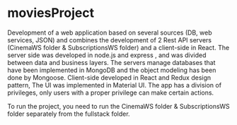 # moviesProject

Development of a web application based on several sources (DB, web services, JSON) and combines the development of 2 Rest API servers (CinemaWS folder & SubscriptionsWS folder)
and a client-side in React.
The server side was developed in node.js and express , and was divided between data and business layers.
The servers manage databases that have been implemented in MongoDB and the object modeling has been done by Mongoose.
Client-side developed in React and Redux design pattern, The UI was implemented in Material UI.
The app has a division of privileges, only users with a proper privilege can make certain actions.

To run the project, you need to run the CinemaWS folder & SubscriptionsWS folder separately from the fullstack folder.
